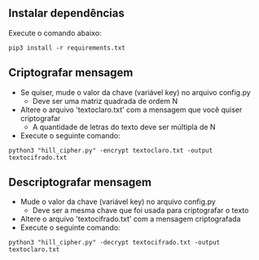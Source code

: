 ## Instalar dependências

Execute o comando abaixo:
```
pip3 install -r requirements.txt
```

## Criptografar mensagem

- Se quiser, mude o valor da chave (variável key) no arquivo config.py
  - Deve ser uma matriz quadrada de ordem N
- Altere o arquivo 'textoclaro.txt' com a mensagem que você quiser criptografar
  - A quantidade de letras do texto deve ser múltipla de N
- Execute o seguinte comando:

```
python3 "hill_cipher.py" -encrypt textoclaro.txt -output textocifrado.txt
```

## Descriptografar mensagem

- Mude o valor da chave (variável key) no arquivo config.py
  - Deve ser a mesma chave que foi usada para criptografar o texto
- Altere o arquivo 'textocifrado.txt' com a mensagem criptografada
- Execute o seguinte comando:

```
python3 "hill_cipher.py" -decrypt textocifrado.txt -output textoclaro.txt
```